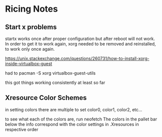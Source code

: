 # Ricing Notes

## Start x problems
startx works once after proper configuration but after reboot will not work. 
In order to get it to work again, xorg needed to be removed and reinstalled, to work 
only once again.

https://unix.stackexchange.com/questions/260731/how-to-install-xorg-inside-virtualbox-guest

had to pacman -S xorg virtualbox-guest-utils

this got things working consistently at least so far

## Xresource Color Schemes

in setting colors there are multiple to set color0, color1, color2, etc...
 
to see what each of the colors are, run neofetch
The colors in the pallet bar below the info correspond with the color
settings in .Xresources in respective order
